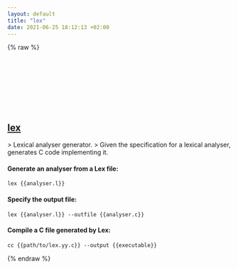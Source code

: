 ```yaml
---
layout: default
title: "lex"
date: 2021-06-25 18:12:13 +02:00
---
```

{% raw %}
<h2 id="lex">
  <a href="/en/common/lex.html">lex</a> <a href="#lex"><svg class="icon">
    <use href="/assets/images/unicode_sprite.svg#link" />
  </svg></a>
</h2>
> Lexical analyser generator.
> Given the specification for a lexical analyser, generates C code implementing it.

#### Generate an analyser from a Lex file:
```shell
lex {{analyser.l}}
```
#### Specify the output file:
```shell
lex {{analyser.l}} --outfile {{analyser.c}}
```
#### Compile a C file generated by Lex:
```shell
cc {{path/to/lex.yy.c}} --output {{executable}}
```
{% endraw %}